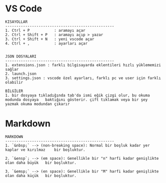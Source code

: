 # VS Code
	KISAYOLLAR
	-------------------------------------------------
	1. Ctrl + P           : aramayı açar
	2. Ctrl + Shift + P   : aramayı açıp > yazar
	3. Ctrl + Shift + N   : yeni vscode açar
	4. Ctrl + ,           : ayarları açar


	JSON DOSYALARI
	-------------------------------------------------
	1. extensions.json : farklı bilgisayarda eklentileri hızlı yüklememizi sağlar
	2. launch.json
	3. settings.json : vscode özel ayarları, farklı pc ve user için farklı olabilir

	BİLGİLER
	1. bir dosyaya tıkladığında tab'da ismi eğik çizgi olur, bu okuma modunda dosyaya 	baktığını gösterir. çift tıklamak veya bir şey yazmak okuma modundan çıkarır

# Markdown
	MARKDOWN
	-------------------------------------------------
	1. `&nbsp;` --> (non-breaking space): Normal bir boşluk kadar yer kaplar ve kırılmaz 	bir boşluktur.

	2. `&ensp`; --> (em space): Genellikle bir "n" harfi kadar genişlikte olan daha büyük 	bir boşluktur.

	3. `&emsp;` --> (en space): Genellikle bir "M" harfi kadar genişlikte olan daha küçük 	bir boşluktur.



	

